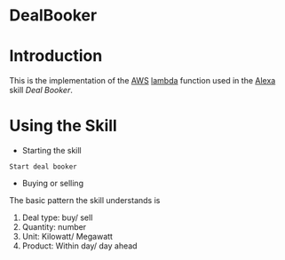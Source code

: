 # DealBooker

# Introduction

This is the implementation of the [AWS](https://aws.amazon.com/de/) [lambda](https://aws.amazon.com/de/lambda/) function used in the [Alexa](https://en.wikipedia.org/wiki/Amazon_Alexa)
skill _Deal Booker_.

# Using the Skill
* Starting the skill
```
Start deal booker
```

* Buying or selling

The basic pattern the skill understands is
1. Deal type: buy/ sell
2. Quantity: number
3. Unit: Kilowatt/ Megawatt
4. Product: Within day/ day ahead